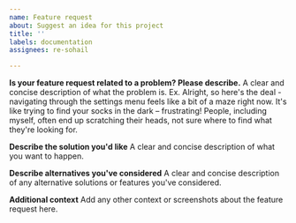 ```yaml
---
name: Feature request
about: Suggest an idea for this project
title: ''
labels: documentation
assignees: re-sohail

---
```


**Is your feature request related to a problem? Please describe.**
A clear and concise description of what the problem is. Ex. Alright, so here's the deal - navigating through the settings menu feels like a bit of a maze right now. It's like trying to find your socks in the dark – frustrating! People, including myself, often end up scratching their heads, not sure where to find what they're looking for.

**Describe the solution you'd like**
A clear and concise description of what you want to happen.

**Describe alternatives you've considered**
A clear and concise description of any alternative solutions or features you've considered.

**Additional context**
Add any other context or screenshots about the feature request here.
